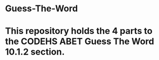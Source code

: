 # Guess-The-Word
# This repository holds the 4 parts to the CODEHS ABET Guess The Word 10.1.2 section.
